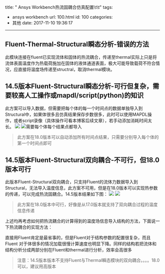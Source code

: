 title: " Ansys Workbench热流固耦合仿真配置\t\t"
tags:
  - ansys workbench
url: 100.html
id: 100
categories:
  - 其他
date: 2017-11-10 19:36:17
---
Fluent-Thermal-Structural瞬态分析-错误的方法
-----------------------------------

此模块连接在fluent已实现流体和固体的热流耦合，传递至thermal实际上只是将流体表面温度作为热载荷施加在固体的液体通道表面，极大可能导致载荷不符合情况，应直接将温度场传递至structral，取消thermal模块。

14.5版本Fluent-Structural瞬态分析-可行但复杂，需要较高人工操作或mapdl/script(python)的知识
------------------------------------------------------------------

此方案可以导入数据，但需要把每个体的每一个时间点的数据单独导入到Structural中，如果体很多且仿真结果保存步数很多，此时可以使用MAPDL操作，或者script录像（具体操作可看本博客后续文章），若手动添加消耗时间太长。 ![](http://wx3.sinaimg.cn/mw690/a8dbb8d6ly1fly4gcxwinj205508yq4n.jpg) ![需要每个体每个结果点都导入](http://wx3.sinaimg.cn/mw690/a8dbb8d6ly1fly4gcxwinj205508yq4n.jpg)

> 此方案在18.0版本可以自动添加所有时间点结果，只需要分别导入每个体的第一个时间点即可

14.5版本Fluent-Structural双向耦合-不可行，但18.0版本可行
-----------------------------------------

此版本Fluent-Structural双向耦合，只支持Fluent的流体力数据导入到Structural，无法导入温度信息，此方案不可用，但是在18.0版本可以实现热参数的传递，可以完成热流固耦合。14.5版本结果如下图： ![](http://wx4.sinaimg.cn/mw690/a8dbb8d6ly1fly4gdem3gj20fe04ot9n.jpg) ![](http://wx1.sinaimg.cn/mw690/a8dbb8d6ly1fly4gduvkjj205u093my8.jpg)

> 此方案在18.0版本中可行，好像是从17.0版本就支持了双向耦合过程的温度信息传递

上述均再考虑如何把热流耦合的计算得到的温度场信息导入结构的方法，下面说一下热流耦合的实现方法： 

直接用Fluent肯定是最省事的，但是Fluent对于结构参数的配置很复杂，而且Fluent 对于体很多的情况加载很慢计算速度也明显下降。同样的结构若把流体和结构分析分成两部分别在Fluent和thermal进行分析，效率会高很多

> 注意：14.5版本版本不支持Fluent与Thermal瞬态模块的双向耦合。。。。18.0可以，建议用高版本
